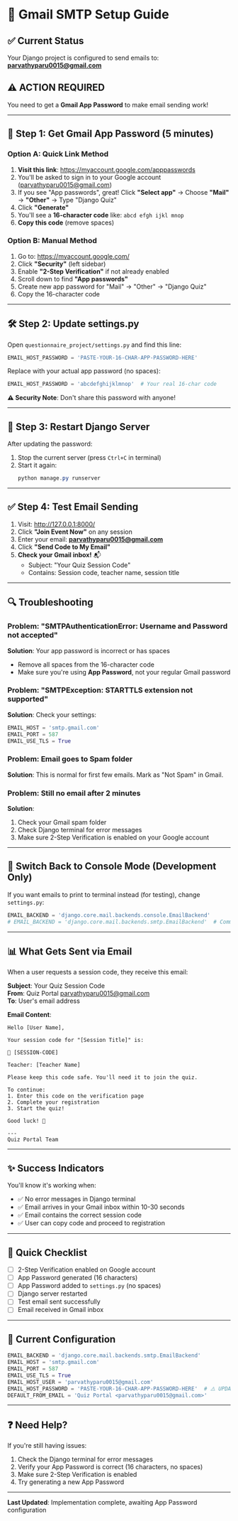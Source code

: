 # 📧 Gmail SMTP Setup Guide

## ✅ Current Status
Your Django project is configured to send emails to: **parvathyparu0015@gmail.com**

## ⚠️ ACTION REQUIRED
You need to get a **Gmail App Password** to make email sending work!

---

## 🔐 Step 1: Get Gmail App Password (5 minutes)

### Option A: Quick Link Method
1. **Visit this link**: https://myaccount.google.com/apppasswords
2. You'll be asked to sign in to your Google account (parvathyparu0015@gmail.com)
3. If you see "App passwords", great! Click **"Select app"** → Choose **"Mail"** → **"Other"** → Type "Django Quiz"
4. Click **"Generate"**
5. You'll see a **16-character code** like: `abcd efgh ijkl mnop`
6. **Copy this code** (remove spaces)

### Option B: Manual Method
1. Go to: https://myaccount.google.com/
2. Click **"Security"** (left sidebar)
3. Enable **"2-Step Verification"** if not already enabled
4. Scroll down to find **"App passwords"**
5. Create new app password for "Mail" → "Other" → "Django Quiz"
6. Copy the 16-character code

---

## 🛠️ Step 2: Update settings.py

Open `questionnaire_project/settings.py` and find this line:

```python
EMAIL_HOST_PASSWORD = 'PASTE-YOUR-16-CHAR-APP-PASSWORD-HERE'
```

Replace with your actual app password (no spaces):

```python
EMAIL_HOST_PASSWORD = 'abcdefghijklmnop'  # Your real 16-char code
```

**⚠️ Security Note**: Don't share this password with anyone!

---

## 🚀 Step 3: Restart Django Server

After updating the password:

1. Stop the current server (press `Ctrl+C` in terminal)
2. Start it again:
   ```powershell
   python manage.py runserver
   ```

---

## ✅ Step 4: Test Email Sending

1. Visit: http://127.0.0.1:8000/
2. Click **"Join Event Now"** on any session
3. Enter your email: **parvathyparu0015@gmail.com**
4. Click **"Send Code to My Email"**
5. **Check your Gmail inbox!** 📬
   - Subject: "Your Quiz Session Code"
   - Contains: Session code, teacher name, session title

---

## 🔍 Troubleshooting

### Problem: "SMTPAuthenticationError: Username and Password not accepted"
**Solution**: Your app password is incorrect or has spaces
- Remove all spaces from the 16-character code
- Make sure you're using **App Password**, not your regular Gmail password

### Problem: "SMTPException: STARTTLS extension not supported"
**Solution**: Check your settings:
```python
EMAIL_HOST = 'smtp.gmail.com'
EMAIL_PORT = 587
EMAIL_USE_TLS = True
```

### Problem: Email goes to Spam folder
**Solution**: This is normal for first few emails. Mark as "Not Spam" in Gmail.

### Problem: Still no email after 2 minutes
**Solution**: 
1. Check your Gmail spam folder
2. Check Django terminal for error messages
3. Make sure 2-Step Verification is enabled on your Google account

---

## 🔄 Switch Back to Console Mode (Development Only)

If you want emails to print to terminal instead (for testing), change `settings.py`:

```python
EMAIL_BACKEND = 'django.core.mail.backends.console.EmailBackend'
# EMAIL_BACKEND = 'django.core.mail.backends.smtp.EmailBackend'  # Comment this out
```

---

## 📊 What Gets Sent via Email

When a user requests a session code, they receive this email:

**Subject**: Your Quiz Session Code  
**From**: Quiz Portal <parvathyparu0015@gmail.com>  
**To**: User's email address

**Email Content**:
```
Hello [User Name],

Your session code for "[Session Title]" is:

🔑 [SESSION-CODE]

Teacher: [Teacher Name]

Please keep this code safe. You'll need it to join the quiz.

To continue:
1. Enter this code on the verification page
2. Complete your registration
3. Start the quiz!

Good luck! 🎯

---
Quiz Portal Team
```

---

## ✨ Success Indicators

You'll know it's working when:
- ✅ No error messages in Django terminal
- ✅ Email arrives in your Gmail inbox within 10-30 seconds
- ✅ Email contains the correct session code
- ✅ User can copy code and proceed to registration

---

## 📝 Quick Checklist

- [ ] 2-Step Verification enabled on Google account
- [ ] App Password generated (16 characters)
- [ ] App Password added to `settings.py` (no spaces)
- [ ] Django server restarted
- [ ] Test email sent successfully
- [ ] Email received in Gmail inbox

---

## 🎯 Current Configuration

```python
EMAIL_BACKEND = 'django.core.mail.backends.smtp.EmailBackend'
EMAIL_HOST = 'smtp.gmail.com'
EMAIL_PORT = 587
EMAIL_USE_TLS = True
EMAIL_HOST_USER = 'parvathyparu0015@gmail.com'
EMAIL_HOST_PASSWORD = 'PASTE-YOUR-16-CHAR-APP-PASSWORD-HERE'  # ⚠️ UPDATE THIS!
DEFAULT_FROM_EMAIL = 'Quiz Portal <parvathyparu0015@gmail.com>'
```

---

## ❓ Need Help?

If you're still having issues:
1. Check the Django terminal for error messages
2. Verify your App Password is correct (16 characters, no spaces)
3. Make sure 2-Step Verification is enabled
4. Try generating a new App Password

---

**Last Updated**: Implementation complete, awaiting App Password configuration
